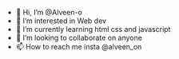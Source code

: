 - 👋 Hi, I’m @Alveen-o
- 👀 I’m interested in Web dev
- 🌱 I’m currently learning html css and javascript
- 💞️ I’m looking to collaborate on anyone
- 📫 How to reach me insta @alveen_on

<!---
Alveen-o/Alveen-o is a ✨ special ✨ repository because its `README.md` (this file) appears on your GitHub profile.
You can click the Preview link to take a look at your changes.
--->
